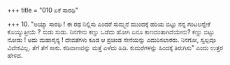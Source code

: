 +++
title = "010 ಏಕೆ ಸಾರಥಿ"

+++
10. "ಅಯ್ಯಾ ಸಾರಥಿ ! ಈ ರಥ ನಿಲ್ಲಿಸು ಎಂದರೆ ಸುಮ್ಮನೆ ಮುಂದಕ್ಕೆ ಹರಿಯ ಬಿಟ್ಟು ನನ್ನ ಗಂಟಲನ್ನೇಕೆ ಕೊಯ್ಯುತ್ತೀಯೆ ? ಸುಡು ಸುಡು. ನಿನಗೇನು ಕಣ್ಣು ಒಡೆದು ಹೋಗಿ ಏನೂ ಕಾಣದಂತಾಗಿದೆಯೇನು? ಕಣ್ಣು ಬಿಟ್ಟು ನೋಡು ! ಅದು ಮಹಾಸೈನ್ಯ ! ದೇವತೆಗಳು ಕೂಡ ಆ ಪ್ರಚಂಡ ಸೇನೆಯನ್ನು ಎದುರಿಸಲಾರರು. ನಿನಗೋ, ಸ್ವಲ್ಪವೂ ವಿವೇಕವಿಲ್ಲ. ತೆಗೆ ತೆಗೆ ಸಾಕು. ಕಡಿವಾಣವನ್ನು ಮತ್ತೆ ಎಳೆದು ಹಿಡಿ. ಕುದುರೆಗಳನ್ನು ಹಿಂದಕ್ಕೆ ತಿರುಗಿಸು" ಎಂದು  ಉತ್ತರ ಹೇಳಿದ.